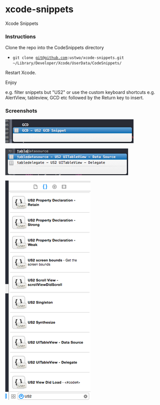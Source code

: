 xcode-snippets
==============

Xcode Snippets

### Instructions

Clone the repo into the CodeSnippets directory 

- <code>git clone git@github.com:ustwo/xcode-snippets.git ~/Library/Developer/Xcode/UserData/CodeSnippets/</code>


Restart Xcode. 

Enjoy

e.g. filter snippets but "US2" or use the custom keyboard shortcuts e.g. AlertView, tableview, GCD etc followed by the Return key to insert.

### Screenshots

![screenshot](screen3.png)

![screenshot](screen4.png)

![screenshot](screen2.png)
